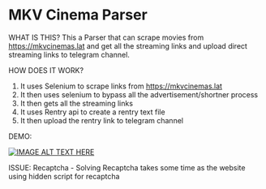 # MKV Cinema Parser

WHAT IS THIS?
This a Parser that can scrape movies from https://mkvcinemas.lat and get all the streaming links and upload direct streaming links to telegram channel.

HOW DOES IT WORK?

1. It uses Selenium to scrape links from https://mkvcinemas.lat
2. It then uses selenium to bypass all the advertisement/shortner process
3. It then gets all the streaming links
4. It uses Rentry api to create a rentry text file
5. It then upload the rentry link to telegram channel

DEMO:

[![IMAGE ALT TEXT HERE](https://img.youtube.com/vi/MfaWeE52syA/0.jpg)](https://www.youtube.com/watch?v=MfaWeE52syA)

ISSUE:
Recaptcha - Solving Recaptcha takes some time as the website using hidden script for recaptcha
